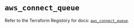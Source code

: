 # `aws_connect_queue`

Refer to the Terraform Registory for docs: [`aws_connect_queue`](https://registry.terraform.io/providers/hashicorp/aws/5.21.0/docs/resources/connect_queue).
